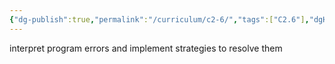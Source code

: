 ```yaml
---
{"dg-publish":true,"permalink":"/curriculum/c2-6/","tags":["C2.6"],"dgHomeLink":false}
---
```


interpret program errors and implement strategies to resolve them